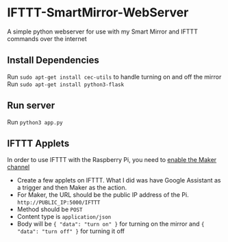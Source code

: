 # IFTTT-SmartMirror-WebServer
A simple python webserver for use with my Smart Mirror and IFTTT commands over the internet

## Install Dependencies
Run `sudo apt-get install cec-utils` to handle turning on and off the mirror
Run `sudo apt-get install python3-flask`

## Run server
Run `python3 app.py`

## IFTTT Applets
In order to use IFTTT with the Raspberry Pi, you need to [enable the Maker channel](https://ifttt.com/maker)
- Create a few applets on IFTTT. What I did was have Google Assistant as a trigger and then Maker as the action.
- For Maker,  the URL should be the public IP address of the Pi. `http://PUBLIC_IP:5000/IFTTT`
- Method should be `POST`
- Content type is `application/json`
- Body will be `{ "data": "turn on" }` for turning on the mirror and `{ "data": "turn off" }` for turning it off
